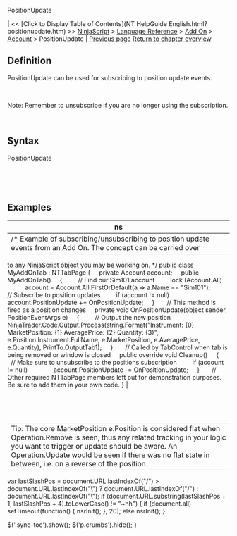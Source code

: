 ﻿










 


PositionUpdate







| &lt;&lt; [Click to Display Table of Contents](NT HelpGuide English.html?positionupdate.htm) &gt;&gt;
 [NinjaScript](ninjascript.htm) &gt; [Language Reference](language_reference_wip.htm) &gt; [Add On](add_on.htm) &gt; [Account](account_class.htm) &gt;
PositionUpdate | [Previous page](positions_account.htm)
[Return to chapter overview](account_class.htm)










Definition
----------


PositionUpdate can be used for subscribing to position update events.


 


Note: Remember to unsubscribe if you are no longer using the subscription.


 


Syntax
------


PositionUpdate


 


 


Examples
--------




| ns |
| --- |
| /* Example of subscribing/unsubscribing to position update events from an Add On. The concept can be carried over
to any NinjaScript object you may be working on. */
public class MyAddOnTab : NTTabPage
{
     private Account account;
     public MyAddOnTab()
     {
         // Find our Sim101 account
         lock (Account.All)
               account = Account.All.FirstOrDefault(a =&gt; a.Name == "Sim101");
 
         // Subscribe to position updates
         if (account != null)
               account.PositionUpdate += OnPositionUpdate;
     }
 
     // This method is fired as a position changes
     private void OnPositionUpdate(object sender, PositionEventArgs e)
     {
         // Output the new position
         NinjaTrader.Code.Output.Process(string.Format("Instrument: {0} MarketPosition: {1} AveragePrice: {2} Quantity: {3}",
               e.Position.Instrument.FullName, e.MarketPosition, e.AveragePrice, e.Quantity), PrintTo.OutputTab1);
     }
 
     // Called by TabControl when tab is being removed or window is closed
     public override void Cleanup()
     {
         // Make sure to unsubscribe to the positions subscription
         if (account != null)
               account.PositionUpdate -= OnPositionUpdate;
     }
 
     // Other required NTTabPage members left out for demonstration purposes. Be sure to add them in your own code.
} |



 


 




|  |
| --- |
| Tip: The core MarketPosition e.Position is considered flat when Operation.Remove is seen, thus any related tracking in your logic you want to trigger or update should be aware. An Operation.Update would be seen if there was no flat state in between, i.e. on a reverse of the position. |






 
 var lastSlashPos = document.URL.lastIndexOf("/") &gt; document.URL.lastIndexOf("\\") ? document.URL.lastIndexOf("/") : document.URL.lastIndexOf("\\");
 if (document.URL.substring(lastSlashPos + 1, lastSlashPos + 4).toLowerCase() != "~hh") {
 if (document.all) setTimeout(function() {
 nsrInit();
 }, 20);
 else nsrInit();
 }
 
 
 $('.sync-toc').show();
 $('p.crumbs').hide();
 }
 
 
 



